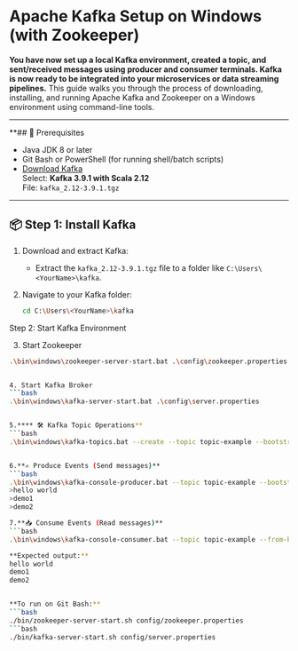 # Apache Kafka Setup on Windows (with Zookeeper)
**You have now set up a local Kafka environment, created a topic, and sent/received messages using producer and consumer terminals. Kafka is now ready to be integrated into your microservices or data streaming pipelines.**
This guide walks you through the process of downloading, installing, and running Apache Kafka and Zookeeper on a Windows environment using command-line tools.

---

**## 🧰 Prerequisites
- Java JDK 8 or later
- Git Bash or PowerShell (for running shell/batch scripts)
- [Download Kafka](https://kafka.apache.org/downloads#)  
  Select: **Kafka 3.9.1 with Scala 2.12**  
  File: `kafka_2.12-3.9.1.tgz`

---

## 📦 Step 1: Install Kafka

1. Download and extract Kafka:
   - Extract the `kafka_2.12-3.9.1.tgz` file to a folder like `C:\Users\<YourName>\kafka`.

2. Navigate to your Kafka folder:
   ```bash
   cd C:\Users\<YourName>\kafka
Step 2: Start Kafka Environment

3. Start Zookeeper
  ```bash
.\bin\windows\zookeeper-server-start.bat .\config\zookeeper.properties


4. Start Kafka Broker
  ```bash
.\bin\windows\kafka-server-start.bat .\config\server.properties


5.**** 🛠️ Kafka Topic Operations**
  ```bash
.\bin\windows\kafka-topics.bat --create --topic topic-example --bootstrap-server localhost:9092


6.**✍️ Produce Events (Send messages)**
  ```bash
.\bin\windows\kafka-console-producer.bat --topic topic-example --bootstrap-server localhost:9092
>hello world
>demo1
>demo2

7.**📥 Consume Events (Read messages)**
  ```bash
.\bin\windows\kafka-console-consumer.bat --topic topic-example --from-beginning --bootstrap-server localhost:9092

**Expected output:**
hello world
demo1
demo2


**To run on Git Bash:**
  ```bash
./bin/zookeeper-server-start.sh config/zookeeper.properties
  ```bash
./bin/kafka-server-start.sh config/server.properties




